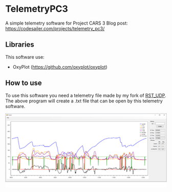 # TelemetryPC3
A simple telemetry software for Project CARS 3
Blog post: https://codesailer.com/projects/telemetry_pc3/

## Libraries
This software use:
* OxyPlot (https://github.com/oxyplot/oxyplot) 

## How to use
To use this software you need a telemetry file made by my fork of [RST_UDP](https://github.com/CodeSailer/RST_UDP).  
The above program will create a .txt file that can be open by this telemetry software.

![](https://github.com/CodeSailer/TelemetryPC3/blob/main/Images/TelemetryPC3%20screenshot.png)
